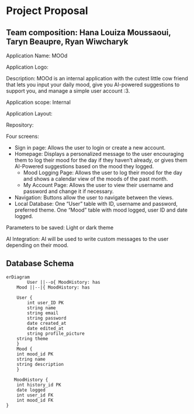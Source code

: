 # Project Proposal
## Team composition: Hana Louiza Moussaoui, Taryn Beaupre, Ryan Wiwcharyk
Application Name: MOOd

Application Logo: 

Description: MOOd is an internal application with the cutest little cow friend that lets you input your daily mood, give you AI-powered suggestions to support you, and manage a simple user account :3.

Application scope: Internal

Application Layout:

Repository: 

Four screens: 
- Sign in page: Allows the user to login or create a new account.
- Homepage: Displays a personalized message to the user encouraging them to log their mood for the day if they haven’t already, or gives them AI-Powered suggestions based on the mood they logged. 
	- Mood Logging Page: Allows the user to log their mood for the day and shows a calendar view of the moods of the past month. 
	- My Account Page: Allows the user to view their username and password and change it if necessary. 
- Navigation: Buttons allow the user to navigate between the views.
- Local Database: One “User” table with ID, username and password, preferred theme. One “Mood” table with mood logged, user ID and date logged.

Parameters to be saved: Light or dark theme

AI Integration: AI will be used to write custom messages to the user depending on their mood. 

## Database Schema
```mermaid
erDiagram
        User ||--o{ MoodHistory: has
    Mood ||--|{ MoodHistory: has

    User {
        int user_ID PK
        string name
        string email
        string password
        date created_at
        date edited_at
        string profile_picture
	string theme
    }
    Mood {
	int mood_id PK
	string name
	string description
    }

   MoodHistory {
	int history_id PK
	date logged
	int user_id FK
	int mood_id FK
}
```
